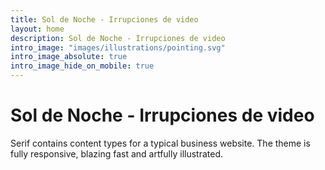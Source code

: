 ```yaml
---
title: Sol de Noche - Irrupciones de video
layout: home
description: Sol de Noche - Irrupciones de video
intro_image: "images/illustrations/pointing.svg"
intro_image_absolute: true
intro_image_hide_on_mobile: true
---
```


# Sol de Noche - Irrupciones de video

Serif contains content types for a typical business website. The theme is fully responsive, blazing fast and artfully illustrated.
